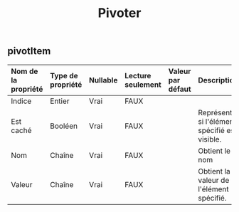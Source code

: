 ﻿---
title: Pivoter
second_title: Aspose.Cells Cloud Documen
type: docs
url: /fr/specification/model/pivotitem/
description: "Aspose.Cells Spécification du modèle cloud : PivotItem. Gérez sans effort Excel et d'autres feuilles de calcul avec des fonctionnalités telles que l'ouverture, la génération, l'édition, le fractionnement, la fusion, la comparaison et la conversion."
weight: 50
---
## **pivotItem**

 

| Nom de la propriété| Type de propriété| Nullable| Lecture seulement| Valeur par défaut| Description|
|:- |:- |:- |:- |:- |:- |
| Indice| Entier| Vrai| FAUX|||
| Est caché| Booléen| Vrai| FAUX|| Représente si l'élément spécifié est visible.|
| Nom| Chaîne| Vrai| FAUX|| Obtient le nom|
| Valeur| Chaîne| Vrai| FAUX|| Obtient la valeur de l'élément spécifié.|

